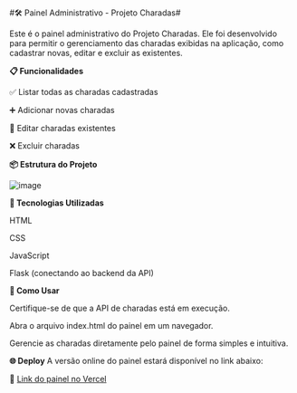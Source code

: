 #🛠️ Painel Administrativo - Projeto Charadas#

Este é o painel administrativo do Projeto Charadas. Ele foi desenvolvido para permitir o gerenciamento das charadas exibidas na aplicação, como cadastrar novas, editar e excluir as existentes.

**📋 Funcionalidades**

✅ Listar todas as charadas cadastradas

➕ Adicionar novas charadas

📝 Editar charadas existentes

❌ Excluir charadas

**📦 Estrutura do Projeto**

![image](https://github.com/user-attachments/assets/59f87eea-6cc1-482f-8fae-5e8eeeef5904)

**🧰 Tecnologias Utilizadas**

HTML

CSS

JavaScript

Flask (conectando ao backend da API)

**🚀 Como Usar**

Certifique-se de que a API de charadas está em execução.

Abra o arquivo index.html do painel em um navegador.

Gerencie as charadas diretamente pelo painel de forma simples e intuitiva.

**🌐 Deploy**
A versão online do painel estará disponível no link abaixo:

🔗 [Link do painel no Vercel](https://frontend-charada-adm.vercel.app/)
